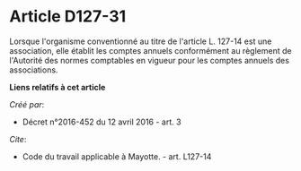 # Article D127-31

Lorsque l'organisme conventionné au titre de l'article L. 127-14 est une association, elle établit les comptes annuels
conformément au règlement de l'Autorité des normes comptables en vigueur pour les comptes annuels des associations.

**Liens relatifs à cet article**

_Créé par_:

  - Décret n°2016-452 du 12 avril 2016 - art. 3

_Cite_:

  - Code du travail applicable à Mayotte. - art. L127-14
